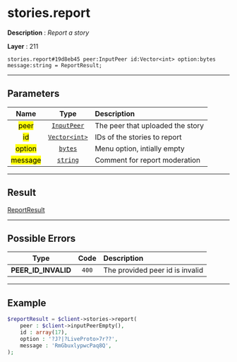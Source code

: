 # stories.report

**Description** : *Report a story*

**Layer** : 211

```tl
stories.report#19d8eb45 peer:InputPeer id:Vector<int> option:bytes message:string = ReportResult;
```

---

## Parameters

| Name | Type | Description |
| :---: | :---: | :--- |
| <mark>peer</mark> | [`InputPeer`](type/InputPeer) | The peer that uploaded the story |
| <mark>id</mark> | [`Vector<int>`](type/int) | IDs of the stories to report |
| <mark>option</mark> | [`bytes`](type/bytes) | Menu option, intially empty |
| <mark>message</mark> | [`string`](type/string) | Comment for report moderation |

---

## Result

[ReportResult](type/ReportResult)

---

## Possible Errors

| Type | Code | Description |
| :---: | :---: | :--- |
| **PEER_ID_INVALID** | `400` | The provided peer id is invalid |

---

## Example

```php
$reportResult = $client->stories->report(
	peer : $client->inputPeerEmpty(),
	id : array(17),
	option : '?J?|?LiveProto>7r??',
	message : 'RmGbuxlypwcPaq8Q',
);
```